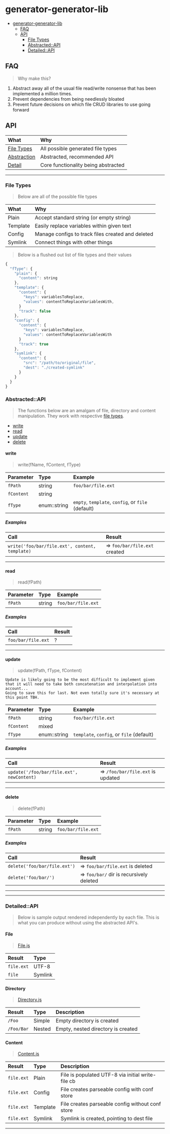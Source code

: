 # generator-generator-lib

<!-- TOC START min:1 max:3 link:true update:true -->

* [generator-generator-lib](#generator-generator-lib)
  * [FAQ](#faq)
  * [API](#api)
    * [File Types](#file-types)
    * [Abstracted::API](#abstractedapi)
    * [Detailed::API](#detailedapi)

<!-- TOC END -->

## FAQ

> Why make this?

1. Abstract away all of the usual file read/write nonsense that has been implemented a million times.
2. Prevent dependencies from being needlessly bloated
3. Prevent future decisions on which file CRUD libraries to use going forward

## API

| What                          | Why                                 |
| :---------------------------- | :---------------------------------- |
| [File Types](#file-types)     | All possible generated file types   |
| [Abstraction](#abstractedapi) | Abstracted, recommended API         |
| [Detail](#detailedapi)        | Core functionality being abstracted |

---

### File Types

> Below are all of the possible file types

| What     | Why                                               |
| :------- | :------------------------------------------------ |
| Plain    | Accept standard string (or empty string)          |
| Template | Easily replace variables within given text        |
| Config   | Manage configs to track files created and deleted |
| Symlink  | Connect things with other things                  |

> Below is a flushed out list of file types and their values

```js
{
  "fType": {
    "plain": {
      "content": string
    },
    "template": {
      "content": {
        "keys": variablesToReplace,
        "values": contentToReplaceVariablesWith,
      }
      "track": false
    },
    "config": {
      "content": {
        "keys": variablesToReplace,
        "values": contentToReplaceVariablesWith
      }
      "track": true
    },
    "symlink": {
      "content": {
        "src": "/path/to/original/file",
        "dest": "./created-symlink"
      }
    }
  }
}
```

### Abstracted::API

> The functions below are an amalgam of file, directory and content manipulation. They work with respective [file types](#file-types).

* [write](#write)
* [read](#read)
* [update](#update)
* [delete](#delete)

#### write

> write(fName, fContent, fType)

| Parameter  | Type         | Example                                            |
| :--------- | :----------- | :------------------------------------------------- |
| `fPath`    | string       | `foo/bar/file.ext`                                 |
| `fContent` | string       |                                                    |
| `fType`    | enum::string | `empty`, `template`, `config`, or `file` (default) |

##### Examples

| Call                                           | Result                        |
| :--------------------------------------------- | :---------------------------- |
| `write('foo/bar/file.ext', content, template)` | => `foo/bar/file.ext` created |

---

#### read

> read(fPath)

| Parameter | Type   | Example            |
| :-------- | :----- | :----------------- |
| `fPath`   | string | `foo/bar/file.ext` |

##### Examples

| Call               | Result |
| :----------------- | :----- |
| `foo/bar/file.ext` | ?      |

---

#### update

> update(fPath, fType, fContent)

```
Update is likely going to be the most difficult to implement given that it will need to take both concatenation and interpolation into account...
Going to save this for last. Not even totally sure it's necessary at this point TBH.
```

| Parameter  | Type         | Example                                   |
| :--------- | :----------- | :---------------------------------------- |
| `fPath`    | string       | `foo/bar/file.ext`                        |
| `fContent` | mixed        |                                           |
| `fType`    | enum::string | `template`, `config`, or `file` (default) |

##### Examples

| Call                                      | Result                            |
| :---------------------------------------- | :-------------------------------- |
| `update('/foo/bar/file.ext', newContent)` | => `/foo/bar/file.ext` is updated |

---

#### delete

> delete(fPath)

| Parameter | Type   | Example            |
| :-------- | :----- | :----------------- |
| `fPath`   | string | `foo/bar/file.ext` |

##### Examples

| Call                         | Result                                   |
| :--------------------------- | :--------------------------------------- |
| `delete('foo/bar/file.ext')` | => `foo/bar/file.ext` is deleted         |
| `delete('foo/bar/')`         | => `foo/bar/` dir is recursively deleted |

---

---

### Detailed::API

> Below is sample output rendered independently by each file. This is what you can produce without using the abstracted API's.

#### File

> [File.js](./file.js)

| Result     | Type    |
| :--------- | :------ |
| `file.ext` | UTF-8   |
| `file`     | Symlink |

#### Directory

> [Directory.js](./directory.js)

| Result     | Type   | Description                        |
| :--------- | :----- | :--------------------------------- |
| `/Foo`     | Simple | Empty directory is created         |
| `/Foo/Bar` | Nested | Empty, nested directory is created |

#### Content

> [Content.js](./content.js)

| Result     | Type     | Description                                       |
| :--------- | :------- | :------------------------------------------------ |
| `file.ext` | Plain    | File is populated UTF-8 via initial write-file cb |
| `file.ext` | Config   | File creates parseable config with conf store     |
| `file.ext` | Template | File creates parseable config without conf store  |
| `file.ext` | Symlink  | Symlink is created, pointing to dest file         |

---
